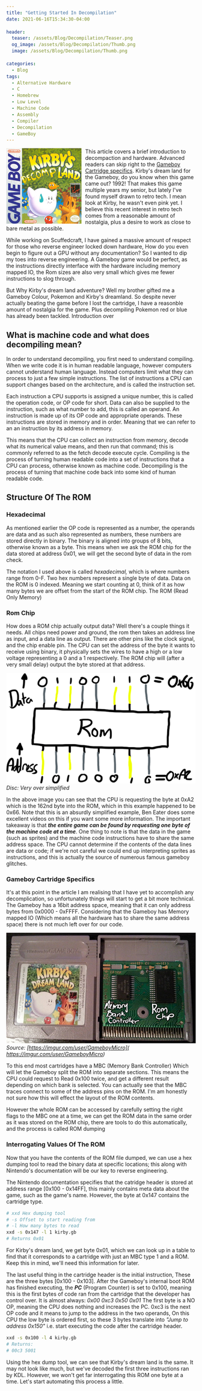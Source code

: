 ```yaml
---
title: "Getting Started In Decompilation"
date: 2021-06-16T15:34:30-04:00

header:
  teaser: /assets/Blog/Decompilation/Teaser.png
  og_image: /assets/Blog/Decompilation/Thumb.png
  image: /assets/Blog/Decompilation/Thumb.png

categories:
  - Blog
tags:
  - Alternative Hardware
  - C
  - Homebrew
  - Low Level
  - Machine Code
  - Assembly
  - Compiler
  - Decompilation
  - GameBoy
---
```


<img style="float: left; padding-right: 10px;" src="/assets/Blog/Decompilation/Thumb.png">This article covers a brief introduction to decompaction and hardware. Advanced readers can skip right to the [Gameboy Cartridge specifics](/blog/Decompilation/#gameboy-cartridge-specifics). Kirby's dream land for the Gameboy, do you know when this game came out? 1992! That makes this game multiple years my senior, but lately I've found myself drawn to retro tech. I mean look at Kirby, he wasn't even pink yet. I believe this recent interest in retro tech comes from a reasonable amount of nostalgia, plus a desire to work as close to bare metal as possible. 

While working on Scuffedcraft, I have gained a massive amount of respect for those who reverse engineer locked down hardware, How do you even begin to figure out a GPU without any documentation? So I wanted to dip my toes into reverse engineering. A Gameboy game would be perfect, as the instructions directly interface with the hardware including memory mapped IO, the Rom sizes are also very small which gives me fewer instructions to slog through.

But Why Kirby's dream land adventure? Well my brother gifted me a Gameboy Colour, Pokemon and Kirby's dreamland. So despite never actually beating the game before I lost the cartridge, I have a reasonble amount of nostalgia for the game. Plus decompiling Pokemon red or blue has already been tackled. Introduction over

## What is machine code and what does decompiling mean?

In order to understand decompiling, you first need to understand compiling. When we write code it is in human readable language, however computers cannot understand human language. Instead computers limit what they can process to just a few simple instructions. The list of instructions a CPU can support changes based on the architecture, and is called the instruction set.

Each instruction a CPU supports is assigned a unique number, this is called the operation code, or OP code for short. Data can also be supplied to the instruction, such as what number to add, this is called an operand. An instruction is made up of its OP code and appropriate operands. These instructions are stored in memory and in order. Meaning that we can refer to an an instruction by its address in memory.  

 This means that the CPU can collect an instruction from memory, decode what its numerical value means, and then run that command; this is commonly referred to as the fetch decode execute cycle. Compiling is the process of turning human readable code into a set of instructions that a CPU can process, otherwise known as machine code. Decompiling is the process of turning that machine code back into some kind of human readable code.

## Structure Of  The ROM 

### Hexadecimal

As mentioned earlier the OP code is represented as a number, the operands are data and as such also represented as numbers, these numbers are stored directly in binary. The binary is aligned into groups of 8 bits, otherwise known as a byte. This means when we ask the ROM chip for the data stored at address 0x01, we will get the second byte of data in the rom check.

The notation I used above is called *hexadecimal,* which is where numbers range from 0-F. Two hex numbers represent a single byte of data. Data on the ROM is 0 indexed. Meaning we start counting at 0, think of it as how many bytes we are offset from the start of the ROM chip.  The ROM (Read Only Memory)

### Rom Chip 

How does a ROM chip actually output data? Well there's a couple things it needs. All chips need power and ground, the rom then takes an address line as input, and a data line as output. There are other pins like the clock signal, and the chip enable pin. The CPU can set the address of the byte it wants to receive using binary, it physically sets the wires to have a high or a low voltage representing a 0 and a 1 respectively. The ROM chip will (after a very small delay) output the byte stored at that address.  

![Cartridge](/assets/Blog/Decompilation/SimpleRomChip.png)*Disc: Very over simplified*

In the above image you can see that the CPU is requesting the byte at 0xA2 which is the 162nd byte into the ROM, which in this example happened to be 0x66. Note that this is an absurdly simplified example, Ben Eater does some excellent videos on this if you want some more information. The important takeaway is that ***the entire game can be found by requesting one byte of the machine code at a time***. One thing to note is that the data in the game (such as sprites) and the machine code instructions have to share the same address space. The CPU cannot determine if the contents of the data lines are data or code; if we're not careful we could end up interpreting sprites as instructions, and this is actually the source of numerous famous gameboy glitches.

### Gameboy Cartridge Specifics

It's at this point in the article I am realising that I have yet to accomplish any decomplication, so unfortunately things will start to get a bit more technical. The Gameboy has a 16bit address space, meaning that it can only address bytes from 0x0000 - 0xFFFF. Considering that the Gameboy has Memory mapped IO (Which means all the hardware has to share the same address space) there is not much left over for our code.    

![Cartridge](/assets/Blog/Decompilation/CartLabled.png)*Source: [https://imgur.com/user/GameboyMicro]( https://imgur.com/user/GameboyMicro)*

To this end most cartridges have a MBC (Memory Bank Controller) Which will let the Gameboy split the ROM into separate sections. This means the CPU could request to Read 0x100 twice, and get a different result depending on which bank is selected. You can actually see that the MBC traces connect to some of the address pins on the ROM. I'm am honestly not sure how this will effect the layout of the ROM contents.

However the whole ROM can be accessed by carefully setting the right flags to the MBC one at a time, we can get the ROM data in the same order as it was stored on the ROM chip, there are tools to do this automatically, and the process is called ROM dumping

### Interrogating  Values Of  The ROM

Now that you have the contents of the ROM file dumped, we can use a hex dumping tool to read the binary data at specific locations; this along with Nintendo's documentation will be our key to reverse engineering. 

The Nintendo documentation specifies that the catridge header is stored at address range [0x100 - 0x14FF], this mainly contains meta data about the game, such as the game's name. However, the byte at 0x147 contains the cartridge type.

```bash
# xxd Hex dumping tool
# -s Offset to start reading from
# -l How many bytes to read
xxd -s 0x147 -l 1 kirby.gb
# Returns 0x01
```

 For Kirby's dream land, we get byte 0x01, which we can look up in a table to find that it corresponds to a cartridge with just an MBC type 1 and a ROM. Keep this in mind, we'll need this information for later. 

The last useful thing in the cartridge header is the initial instruction, These are the three bytes [0x100 - 0x103]. After the Gameboy's internal boot ROM has finished executing, the ***PC*** (Program Counter) is set to 0x100, meaning this is the first bytes of code ran from the cartridge that the developer has control over. It is almost always: *0x00 0xc3 0x50 0x01* The first byte is a NO OP, meaning the CPU does nothing and increases the PC. 0xc3 is the next OP code and it means to jump to the address in the two operands, On this CPU the low byte is ordered first, so these 3 bytes translate into *"Jump to address 0x150"* i.e. start executing the code after the cartridge header.

```bash
xxd -s 0x100 -l 4 kirby.gb
# Returns:
# 00c3 5001
```

Using the hex dump tool, we can see that Kirby's dream land is the same. It may not look like much, but we've decoded the first three instructions ran by KDL. However, we won't get far interrogating this ROM one byte at a time. Let's start automating this process a little.

